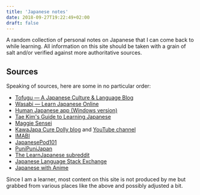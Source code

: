 ```yaml
---
title: 'Japanese notes'
date: 2018-09-27T19:22:49+02:00
draft: false
---
```


A random collection of personal notes on Japanese that I can come back to while learning. All information on this site should be taken with a grain of salt and/or verified against more authoritative sources.

## Sources

Speaking of sources, here are some in no particular order:

- [Tofugu — A Japanese Culture & Language Blog](https://www.tofugu.com/)
- [Wasabi — Learn Japanese Online](https://www.wasabi-jpn.com/)
- [Human Japanese app (Windows version)](http://www.humanjapanese.com/)
- [Tae Kim's Guide to Learning Japanese](http://www.guidetojapanese.org/learn/)
- [Maggie Sensei](http://maggiesensei.com/)
- [KawaJapa Cure Dolly blog](http://learnjapaneseonline.info/) and [YouTube channel](https://www.youtube.com/channel/UCkdmU8hGK4Fg3LghTVtKltQ)
- [IMABI](https://imabi.net/)
- [JapanesePod101](https://www.japanesepod101.com/)
- [PuniPuniJapan](http://www.punipunijapan.com/)
- [The LearnJapanese subreddit](https://www.reddit.com/r/LearnJapanese/)
- [Japanese Language Stack Exchange](https://japanese.stackexchange.com)
- [Japanese with Anime](https://www.japanesewithanime.com/)

Since I am a learner, most content on this site is not produced by me but grabbed from various places like the above and possibly adjusted a bit.
